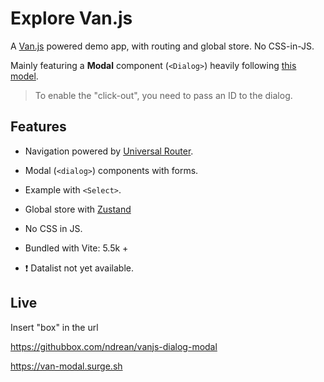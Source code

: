 # Explore Van.js

A [Van.js](https://vanjs.org/) powered demo app, with routing and global store. No CSS-in-JS.

Mainly featuring a **Modal** component (`<Dialog>`) heavily following [this model](https://github.com/FredericHeem/van-kit).

> To enable the "click-out", you need to pass an ID to the dialog.

## Features

- Navigation powered by [Universal Router](https://github.com/kriasoft/universal-router).
- Modal (`<dialog>`) components with forms.
- Example with `<Select>`.
- Global store with [Zustand](https://github.com/pmndrs/zustand)
- No CSS in JS.
- Bundled with Vite: 5.5k +

- :exclamation: Datalist not yet available.

## Live

Insert "box" in the url

<https://githubbox.com/ndrean/vanjs-dialog-modal>

<https://van-modal.surge.sh>
